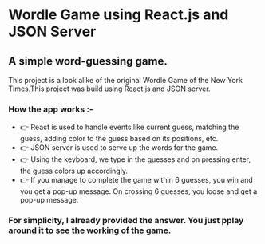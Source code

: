 # Wordle Game using React.js and JSON Server
## A simple word-guessing game.

This project is a look alike of the original Wordle Game of the New York Times.This project was build using React.js and JSON server.
### How the app works :-
* 👉 React is used to handle events like current guess, matching the guess, adding color to the guess based on its positions, etc.
* 👉 JSON server is used to serve up the words for the game.
* 👉 Using the keyboard, we type in the guesses and on pressing enter, the guess colors up accordingly.
* 👉 If you manage to complete the game within 6 guesses, you win and you get a pop-up message. On crossing 6 guesses, you loose and get a pop-up message.

### For simplicity, I already provided the answer. You just pplay around it to see the working of the game.
